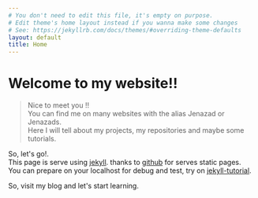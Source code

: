 ```yaml
---
# You don't need to edit this file, it's empty on purpose.
# Edit theme's home layout instead if you wanna make some changes
# See: https://jekyllrb.com/docs/themes/#overriding-theme-defaults
layout: default
title: Home
---
```

# Welcome to my website!!

>Nice to meet you !!  
>You can find me on many websites with the alias Jenazad or Jenazads.  
>Here I will tell about my projects, my repositories and maybe some tutorials.

So, let's go!.  
This page is serve using [jekyll][jekyll-url]. thanks to [github][github-pages] for serves static pages.  
You can prepare on your localhost for debug and test, try on [jekyll-tutorial][jekyll_tutorial].

So, visit my blog and let's start learning.

[jekyll-url]:      https://jekyllrb.com/
[github-pages]:    https://guides.github.com/features/pages/
[jekyll_tutorial]: /blog/webservices/2017/06/10/Jekyll-a-setting-up-guide
